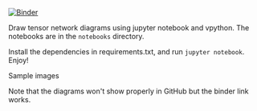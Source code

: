 [![Binder](https://mybinder.org/badge_logo.svg)](https://mybinder.org/v2/gh/liwt31/TensorNetworkDiagram/HEAD)

Draw tensor network diagrams using jupyter notebook and vpython. The notebooks are in the `notebooks` directory.

Install the dependencies in requirements.txt, and run `jupyter notebook`. Enjoy!

Sample images


Note that the diagrams won't show properly in GitHub but the binder link works.
